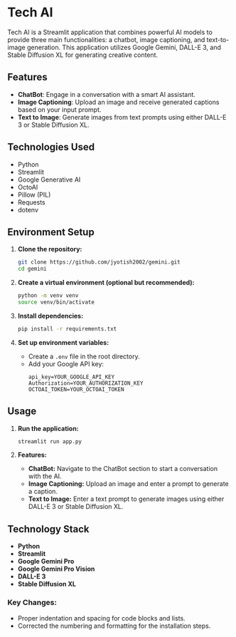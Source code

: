 # Tech AI

Tech AI is a Streamlit application that combines powerful AI models to provide three main functionalities: a chatbot, image captioning, and text-to-image generation. This application utilizes Google Gemini, DALL-E 3, and Stable Diffusion XL for generating creative content.

## Features

- **ChatBot**: Engage in a conversation with a smart AI assistant.
- **Image Captioning**: Upload an image and receive generated captions based on your input prompt.
- **Text to Image**: Generate images from text prompts using either DALL-E 3 or Stable Diffusion XL.

## Technologies Used

- Python
- Streamlit
- Google Generative AI
- OctoAI
- Pillow (PIL)
- Requests
- dotenv

## Environment Setup

1. **Clone the repository:**
   ```bash
   git clone https://github.com/jyotish2002/gemini.git
   cd gemini
   ```

2. **Create a virtual environment (optional but recommended):**
   ```bash
   python -m venv venv
   source venv/bin/activate 
   ```

3. **Install dependencies:**
   ```bash
   pip install -r requirements.txt
   ```

4. **Set up environment variables:**
   - Create a `.env` file in the root directory.
   - Add your Google API key:
     ```
     api_key=YOUR_GOOGLE_API_KEY
     Authorization=YOUR_AUTHORIZATION_KEY
     OCTOAI_TOKEN=YOUR_OCTOAI_TOKEN
     ```

## Usage

1. **Run the application:**
   ```bash
   streamlit run app.py
   ```

2. **Features:**
   - **ChatBot:** Navigate to the ChatBot section to start a conversation with the AI.
   - **Image Captioning:** Upload an image and enter a prompt to generate a caption.
   - **Text to Image:** Enter a text prompt to generate images using either DALL-E 3 or Stable Diffusion XL.

## Technology Stack

- **Python**
- **Streamlit**
- **Google Gemini Pro**
- **Google Gemini Pro Vision**
- **DALL-E 3**
- **Stable Diffusion XL**


### Key Changes:
- Proper indentation and spacing for code blocks and lists.
- Corrected the numbering and formatting for the installation steps.


